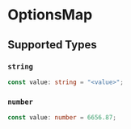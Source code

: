 # OptionsMap


## Supported Types

### `string`

```typescript
const value: string = "<value>";
```

### `number`

```typescript
const value: number = 6656.87;
```

